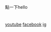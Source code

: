 點一下hello
<body>
  <h1></h1>
  <p></p>
  <a href="https://www.youtube.com" target="_blank">youtube</a>
  <a href="https://www.facebook.com" target="_blank">facebook</a>
  <a href="https://www.instagram.com" target="_blank">ig</a>
</body>
